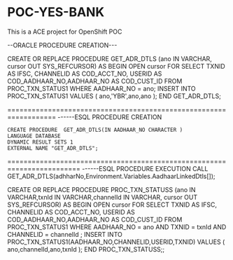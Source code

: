 # POC-YES-BANK
This is a ACE project for OpenShift POC

--ORACLE PROCEDURE CREATION---

CREATE OR REPLACE
PROCEDURE GET_ADR_DTLS (ano IN  VARCHAR,
                      cursor OUT SYS_REFCURSOR) AS 
BEGIN 
    OPEN cursor FOR
    SELECT TXNID AS IFSC,
           CHANNELID AS COD_ACCT_NO,
           USERID AS COD_AADHAAR_NO,AADHAAR_NO AS COD_CUST_ID
    FROM   PROC_TXN_STATUS1
    WHERE  AADHAAR_NO = ano;
    INSERT INTO PROC_TXN_STATUS1 VALUES ( ano,'YBR',ano,ano );
END GET_ADR_DTLS;

==================================================================
------ESQL PROCEDURE CREATION

    
    CREATE PROCEDURE  GET_ADR_DTLS(IN AADHAAR_NO CHARACTER )
	LANGUAGE DATABASE
	DYNAMIC RESULT SETS 1
	EXTERNAL NAME "GET_ADR_DTLS";
========================================================================
------ESQL PROCEDURE EXECUTION
CALL GET_ADR_DTLS(adhharNo,Environment.Variables.AadhaarLinkedDtls[]);


CREATE OR REPLACE
PROCEDURE PROC_TXN_STATUSS (ano IN  VARCHAR,txnId IN  VARCHAR,channelId IN  VARCHAR,
                      cursor OUT SYS_REFCURSOR) AS 
BEGIN 
    OPEN cursor FOR
    SELECT TXNID AS IFSC,
           CHANNELID AS COD_ACCT_NO,
           USERID AS COD_AADHAAR_NO,AADHAAR_NO AS COD_CUST_ID
    FROM   PROC_TXN_STATUS1
    WHERE  AADHAAR_NO = ano AND TXNID = txnId AND CHANNELID = channelId ;
    INSERT INTO PROC_TXN_STATUS1(AADHAAR_NO,CHANNELID,USERID,TXNID) VALUES ( ano,channelId,ano,txnId );
END PROC_TXN_STATUSS;;
